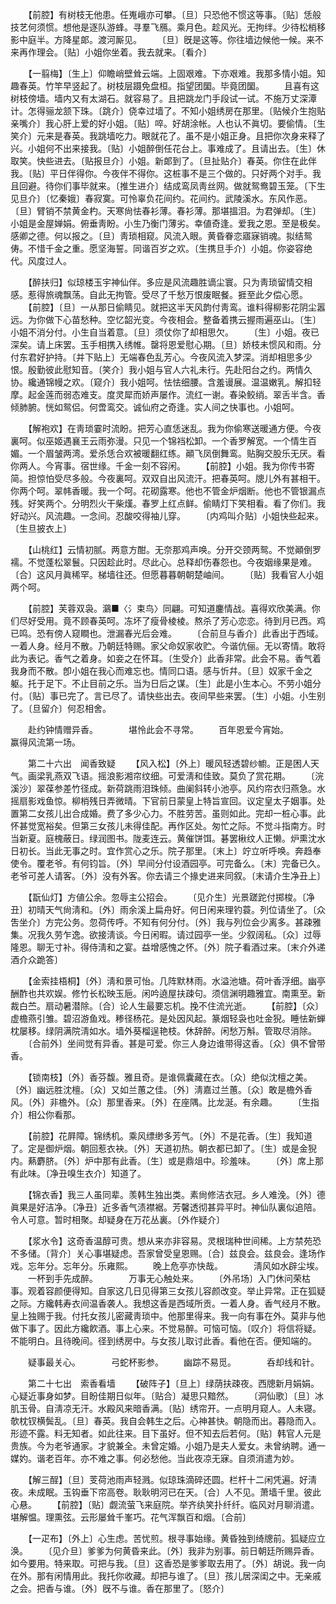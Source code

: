 <!-- { "loadSidebar": true } -->
　　【前腔】有树枝无他患。任嵬峨亦可攀。〔旦〕只恐他不惯这等事。〔贴〕恁般技艺何须惯。想他是逐队游蜂。寻羣飞鴈。乘月色。趁风光。无拘绊。少待松梢移影中庭半。方降星郞。渡河厮见。 
　　〔旦〕旣是这等。你往墙边候他一候。来不来再作理会。〔贴〕小姐你坐着。我去就来。〔看介〕 

　　【一翦梅】〔生上〕仰瞻峭壁耸云端。上固艰难。下亦艰难。我那多情小姐。知趣春英。竹竿早竖起了。树枝层蹑免盘桓。指望团圞。毕竟团圞。 
　　且喜有这树枝傍墙。墙内又有太湖石。就容易了。且把跳龙门手段试一试。不施万丈深潭计。怎得骊龙颔下珠。〔跳介〕侥幸过墙了。不知小姐绣房在那里。〔贴候介生抱贴亲嘴介〕我心肝上爱的好小姐。〔贴〕啐。好胡涂帐。人也认不眞切。要偷情。〔生笑介〕元来是春英。我跳墙吃力。眼就花了。虽不是小姐正身。且把你次身来释了兴。小姐何不出来接我。〔贴〕小姐醉倒任花台上。事难成了。且请出去。〔生〕休取笑。快些进去。〔贴报旦介〕小姐。新郞到了。〔旦扯贴介〕春英。你住在此伴我。〔贴〕平日伴得你。今夜伴不得你。这桩事不是三个做的。只好两个对手。我且回避。待你们事毕就来。〔推生进介〕结成鸾凤靑丝网。做就鸳鸯碧玉笼。〔下生见旦介〕〔忆秦娥〕春寂寞。可怜辜负花间约。花间约。武陵溪水。东风作恶。〔旦〕臂销不禁黄金杓。天寒尙怯春衫薄。春衫薄。那堪搵泪。为君弹却。〔生〕小姐是金屋婵娟。俯垂靑盼。小生乃衡门薄劣。幸値奇逢。爱我之恩。至是极矣。感卿之德。何以报之。〔旦〕靑琐相窥。风流入眼。黄昏眷恋寤寐销魂。拟结鸳俦。不惜千金之重。愿坚海誓。同谐百岁之欢。〔生携旦手介〕小姐。你姿容绝代。风度过人。 

　　【醉扶归】似琼楼玉宇神仙伴。多应是风流趣胜谪尘寰。只为靑琐留情交相感。惹得旅魂飘荡。自此无拘管。受尽了千愁万恨废眠餐。捱至此夕偿心愿。 
　　【前腔】〔旦〕一从那日偷睛见。就把这半天风韵付靑鸾。谁料得柳影花阴尘嚣远。为你做下心苗愁种。空忆韶光变。今夜相会。整备着携云握雨遍巫山。〔生〕小姐不消分付。小生自当着意。〔旦〕须仗你了却相思欠。 
　　〔生〕小姐。夜已深矣。请上床罢。玉手相携入绣帷。罄将恩爱慰心期。〔旦〕娇枝未惯风和雨。分付东君好护持。〔并下贴上〕无端春色乱芳心。今夜风流入梦深。消却相思多少恨。殷勤彼此慰知音。〔笑介〕我小姐与官人六礼未行。先赴阳台之约。两情久协。纔通锦幔之欢。〔窥介〕我小姐呵。怯怯细腰。含羞谩展。温温嫩乳。解扣轻摩。起金莲而弱态难支。度灵犀而娇声屡作。流红一谢。春染鲛绡。翠舌半含。香倾肺腑。恍如鸳侣。何啻鸾交。诚仙府之奇逢。实人间之快事也。小姐呵。 

　　【解袍欢】在靑琐霎时流盼。把芳心直恁迷乱。我为你偷寒送暖通方便。今夜裏呵。似巫姬遇襄王云雨弥漫。只见一个锦裆松卸。一个香罗解宽。一个情生百媚。一个眉皱两湾。爱杀恁合欢被暖翻红练。顚飞凤倒舞鸾。贴胸交股乐无厌。看你两人。今宵事。宿世缘。千金一刻不容闲。 
　　【前腔】小姐。我为你传书寄简。担惊怕受尽多般。今夜裏呵。双双自出风流汗。把春英呵。牕儿外有甚相干。你两个呵。翠帏香暖。我一个呵。花砌露寒。他也不管金炉烟断。他也不管银漏点残。好笑两个。分明烈火干柴熯。春罗上红点鲜。偷睛灯下笑相看。看了你们。我好动兴。风流趣。一念间。忍酸咬得袖儿穿。 
　　〔内鸡叫介贴〕小姐快些起来。〔生旦披衣上〕 

　　【山桃红】云情初腻。两意方酣。无奈那鸡声唤。分开交颈两鸳。不觉顚倒罗襦。不觉蓬松翠鬟。只因趁此时。尽此心。总释却伤春怨也。今夜姻缘果是难。〔合〕这风月眞稀罕。梯墙往还。但愿暮暮朝朝楚岫间。 
　　〔贴〕我看官人小姐两个呵。 

　　【前腔】芙蓉双袅。鸂■〈氵束鸟〉同翩。可知道鏖情战。喜得欢欣美满。你们尽好受用。竟不顾春英呵。冻坏了瘦骨棱棱。熬杀了芳心恋恋。待到月已西。鸡已鸣。恐有傍人窥瞷也。泄漏春光后会难。 
　　〔合前旦与香介〕此香出于西域。一着人身。经月不散。乃朝廷特赐。家父命奴家收贮。今谐伉俪。无以寄情。敢将此为表记。香气之着身。如妾之在怀耳。〔生受介〕此香非常。此会不易。香气着我身而不散。卽小姐在我心而难忘也。情同口语。感与忻幷。〔旦〕奴家千金之躯。托于足下。不止目前之乐。当为日后之谋。〔生〕此是小生本心。不劳小姐分付。〔贴〕事已完了。言已尽了。请快些出去。夜间早些来罢。〔生〕小姐。小生别了。〔旦留介〕何忍相舍。 

　　赴约钟情赠异香。　　　　堪怜此会不寻常。 
　　百年恩爱今宵始。　　　　赢得风流第一场。 

　　第二十六出　闻香致疑 
　　【风入松】〔外上〕暖风轻透碧纱幮。正是困人天气。画梁乳燕双飞语。摇浪影湘帘纹细。可爱淸和佳致。莫负了赏花期。 
　　〔浣溪沙〕翠葆参差竹径成。新荷跳雨泪珠倾。曲阑斜转小池亭。风约帘衣归燕急。水摇扇影戏鱼惊。柳梢残日弄微晴。下官前日蒙皇上特旨宣回。议定皇太子姻事。处置第二女孩儿出合成婚。费了多少心力。不胜劳苦。虽则如此。完却一桩心事。此怀甚觉宽裕矣。但第三女孩儿未得佳配。再作区处。匆忙之际。不觉斗指南方。时当新夏。庭槐蔽日。绿润图书。陇麦连云。黄催饼饵。碁罢楸纹人正懒。炉熏沈水日初长。当此无事之时。宜作赏心之乐。院子那里。〔末上〕竚立听呼唤。奔趋奉使令。覆老爷。有何钧旨。〔外〕早间分付设酒园亭。可完备么。〔末〕完备已久。老爷可差人请客。〔外〕没有外客。你去请三个掾史进来同叙。〔末请介生净丑上〕 

　　【翫仙灯】方値公余。忽辱主公招会。 
　　〔见介生〕光景蹉跎付掷梭。〔净丑〕初晴天气尙淸和。〔外〕雨余溪上扁舟好。何日闲来理钓蓑。列位请坐了。〔众吿坐介〕方完公务。忽荷传呼。不知有何分付。〔外〕我与列位会少离多。甚疎雅集。况我久劳乍逸。欲接淸谈。今日闲暇。请过园亭一坐。少叙阔私。〔众〕过辱隆恩。聊无寸补。得侍淸和之宴。益增感愧之怀。〔外〕院子看酒过来。〔末介外递酒介众跪答〕 

　　【金索挂梧桐】〔外〕淸和景可怡。几阵默林雨。水溢池塘。荷叶香浮细。幽亭酬酢也共欢娱。修竹长松映玉巵。闲吟遶屋扶疎句。须信渊明趣雅宜。南熏至。新裁白苎。扇动暑潜除。〔合〕论人生最要忘机。挽不住流光逝。 
　　【前腔】〔众〕虚檐燕引雏。碧沼游鱼戏。糁径杨花。是处因风起。篆烟轻袅也吐金猊。睡怯新蝉枕屡移。绿阴满院淸如水。墙外葵榴逞艳枝。休辞醉。闲愁万斛。管取尽消除。 
　　〔合前外〕坐间觉有异香。甚是可爱。你三人身边谁带得这香。〔众〕俱不曾带香。 

　　【锁南枝】〔外〕香芬馥。雅且奇。是谁佩囊藏在衣。〔众〕绝似沈檀之美。〔外〕幽远胜沈檀。〔众〕又如兰蕙之佳。〔外〕淸嘉过兰蕙。〔众〕敢是檐外香风。〔外〕非檐外。〔众〕那里香来。〔外〕在座隅。比龙涎。有余趣。 
　　〔生指介〕相公你看那。 

　　【前腔】花屛障。锦绣机。乘风缥缈多芳气。〔外〕不是花香。〔生〕我知道了。定是御炉烟。朝回惹衣袂。〔外〕天道初热。朝衣都已卸了。〔生〕或是金猊内。爇麝脐。〔外〕炉中那有此香。〔生〕或是鼎俎中。珍羞味。 
　　〔外〕席上那有此味。〔净丑嗅生衣介〕知道了。 

　　【锦衣香】我三人虽同辈。羡韩生独出类。素尙修洁衣冠。乡人难浼。〔外〕德眞果是好洁净。〔净丑〕近多香气渍襟裾。芳馨透彻甚异平时。神仙队裏似追陪。令人可意。暂时相聚。却疑身在万花丛裏。〔外作疑介〕 

　　【浆水令】这奇香温醇可贵。想从来亦非容易。灵根瑞种世间稀。上方禁苑恐不多储。〔背介〕关心事堪疑虑。吾家曾受皇恩赐。〔合〕兹良会。兹良会。逢场作戏。忘年分。忘年分。乐雍熙。 
　　晚上危亭亦快哉。　　　　淸风如水辟尘埃。 
　　一杯到手先成醉。　　　　万事无心触处来。 
　　〔外吊场〕入门休问荣枯事。观着容颜便得知。自家这几日见得第三女孩儿容颜改变。举止异常。正在狐疑之际。方纔韩寿衣间温香袭人。我想这香是西域所贡。一着人身。香气经月不散。皇上独赐于我。付托女孩儿密藏靑琐中。他那里得来。我一向有事在外。莫非与他做下事了。因此方纔飮酒。事上心来。不觉易醉。可恼可恼。〔叹介〕将信将疑。不能明白。且待晚间。径到绣房中。与女孩儿取讨此香。看他在否。便知端的。 

　　疑事最关心。　　　　弓蛇杯影参。 
　　幽踪不易觅。　　　　呑却线和针。 

　　第二十七出　索香看墙 
　　【破阵子】〔旦上〕绿荫扶疎夜。西牕新月娟娟。心疑近事身如梦。目盼佳期日似年。〔贴合〕凝思只黯然。 
　　〔洞仙歌〕〔旦〕冰肌玉骨。自淸凉无汗。水殿风来暗香满。〔贴〕绣帘开。一点明月窥人。人未寝。欹枕钗横鬓乱。〔旦〕春英。我自会韩生之后。心神甚快。朝隐而出。暮隐而入。形迹不露。料无知者。如此往来。目下虽好。但不知去后若何。〔贴〕韩官人元是贵族。今为老爷通家。才貌兼全。未曾定婚。小姐乃是夫人爱女。未曾纳聘。通一媒妁。谐老百年。亦不难之事。何必愁他。当此夜凉无寐。自须消遣为妙。 

　　【解三酲】〔旦〕芰荷池雨声轻溅。似琼珠滴碎还圆。栏杆十二闲凭遍。好淸夜。未成眠。玉钩垂下帘高卷。耿耿明河已在天。〔合〕人不见。萧墙千里。彼此心悬。 
　　【前腔】〔贴〕觑流萤飞来庭院。举齐纨笑扑纤纤。临风对月聊消遣。堪解愠。理熏弦。云形屡耸千峯巧。花气浑飘百和烟。〔合前〕 

　　【一疋布】〔外上〕心生虑。苦忧煎。根寻事始缘。黄昏独到绮牕前。狐疑应立涣。 
　　〔见介旦〕爹爹为何黄昏来此。〔外〕我非为别事。前日朝廷所赐异香。如今要用。特来取。可把与我。〔旦〕这香恐是爹爹取去用了。〔外〕胡说。我一向在外。那有闲情用此。我托你收藏。却把与谁了。〔旦〕孩儿居深闺之中。无亲戚之会。把香与谁。〔外〕旣不与谁。香在那里了。〔怒介〕 

